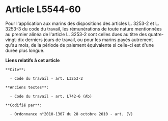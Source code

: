# Article L5544-60

Pour l'application aux marins des dispositions des articles L. 3253-2 et L. 3253-3 du code du travail, les rémunérations de
toute nature mentionnées au premier alinéa de l'article L. 3253-2 sont celles dues au titre des quatre-vingt-dix derniers
jours de travail, ou pour les marins payés autrement qu'au mois, de la période de paiement équivalente si celle-ci est d'une
durée plus longue.

**Liens relatifs à cet article**

	**Cite**:

	  - Code du travail - art. L3253-2

	**Anciens textes**:

	  - Code du travail - art. L742-6 (Ab)

	**Codifié par**:

	  - Ordonnance n°2010-1307 du 28 octobre 2010 - art. (V)
